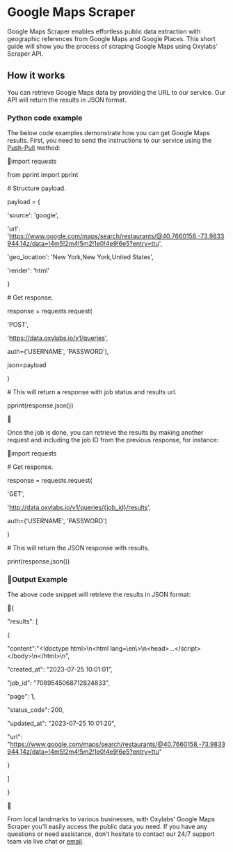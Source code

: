 # Google Maps Scraper

Google Maps Scraper enables effortless public data extraction with
geographic references from Google Maps and Google Places. This short
guide will show you the process of scraping Google Maps using Oxylabs'
Scraper API.

## How it works

You can retrieve Google Maps data by providing the URL to our service.
Our API will return the results in JSON format.

### Python code example

The below code examples demonstrate how you can get Google Maps results.
First, you need to send the instructions to our service using the
[<u>Push-Pull</u>](https://developers.oxylabs.io/scraper-apis/getting-started/integration-methods/push-pull)
method:

import requests

from pprint import pprint

\# Structure payload.

payload = {

'source': 'google',

'url':
'https://www.google.com/maps/search/restaurants/@40.7660158,-73.9833944,14z/data=!4m5!2m4!5m2!1e0!4e9!6e5?entry=ttu',

'geo_location': 'New York,New York,United States',

'render': 'html'

}

\# Get response.

response = requests.request(

'POST',

'https://data.oxylabs.io/v1/queries',

auth=('USERNAME', 'PASSWORD'),

json=payload

)

\# This will return a response with job status and results url.

pprint(response.json())



Once the job is done, you can retrieve the results by making another
request and including the job ID from the previous response, for
instance:

import requests

\# Get response.

response = requests.request(

'GET',

'http://data.oxylabs.io/v1/queries/{job_id}/results',

auth=('USERNAME', 'PASSWORD')

)

\# This will return the JSON response with results.

print(response.json())

### Output Example

The above code snippet will retrieve the results in JSON format:

{

"results": \[

{

"content":"\<!doctype html\>\n\<html
lang=\\en\\\>\n\<head\>...\</script\>\</body\>\n\</html\>\n",

"created_at": "2023-07-25 10:01:01",

"job_id": "7089545068712824833",

"page": 1,

"status_code": 200,

"updated_at": "2023-07-25 10:01:20",

"url":
"https://www.google.com/maps/search/restaurants/@40.7660158,-73.9833944,14z/data=!4m5!2m4!5m2!1e0!4e9!6e5?entry=ttu"

}

\]

}



From local landmarks to various businesses, with Oxylabs’ Google Maps
Scraper you’ll easily access the public data you need. If you have any
questions or need assistance, don’t hesitate to contact our 24/7 support
team via live chat or [<u>email</u>](mailto:support@oxylabs.io).
